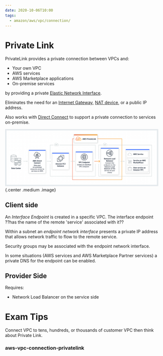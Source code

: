 ```yaml
---
date: 2020-10-06T10:00
tags:
  - amazon/aws/vpc/connection/
---
```


# Private Link

PrivateLink provides a private connection between VPCs
and:
* Your own VPC
* AWS services
* AWS Marketplace applications
* On-premise services

by providing a private [Elastic Network Interface](aws-vpc-elastic-network-interface).

Eliminates the need for an [Internet Gateway](aws-vpc-internet-gateway), [NAT device](aws-vpc-gateway-nat), or a public IP address.

Also works with [Direct Connect](aws-vpc-direct-connect) to support a private connection to services on-premise.

![Private Link](./static/privatelink_overview.jpg){.center  .medium .image}

## Client side

An *Interface Endpoint* is created in a specific VPC. The interface endpoint ??has the name of the remote 'service' associated with it??

Within a subnet an *endpoint network interface* presents a private IP address that allows network traffic to flow to the remote service.

Security groups may be associated with the endpoint network
interface.

In some situations (AWS services and AWS Marketplace Partner services) a private DNS for the endpoint can be enabled.

## Provider Side

Requires:
* Network Load Balancer on the service side

 # Exam Tips
 
 Connect VPC to tens, hundreds, or thousands of customer VPC then think about Private Link.

### aws-vpc-connection-privatelink